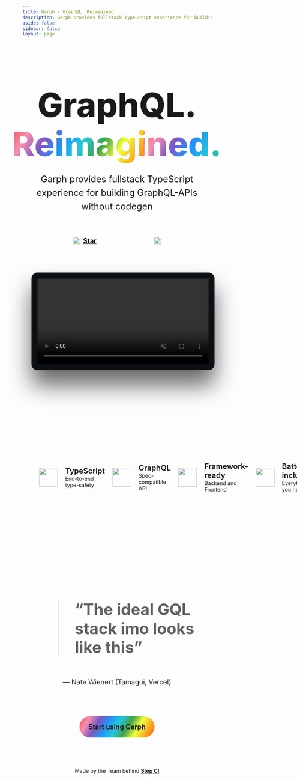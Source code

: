 ```yaml
---
title: Garph - GraphQL. Reimagined.
description: Garph provides fullstack TypeScript experience for building GraphQL-APIs without codegen
aside: false
sidebar: false
layout: page
---
```


<style>
  .homepage .container {
    max-width: 1280px;
    margin: auto;
    padding: 80px 24px;
  }

  .homepage .hero {
    align-items: center;
    display: flex;
    flex-direction: column;
    margin-top: 20px;
  }

  .homepage .hero-heading {
    font-size: 90px;
    font-weight: 800;
    margin: 0;
    padding: 0;
    line-height: 1.15;
    text-align: center;
  }

  .homepage .hero-heading span {
    display: block
  }

  @keyframes gradient {
    0% {
      background-size: 50% 150%
    }

    100% {
      background-size: 100% 100%
    }
  }

  .homepage .heading-gradient {
    background: linear-gradient(120deg, #ef5350, #f48fb1, #7e57c2, #2196f3, #26c6da, #43a047, #eeff41, #f9a825, #ff5722);
    color: white;
    -webkit-background-clip: text;
    -webkit-text-fill-color: transparent;
    animation: 1s gradient forwards;
  }

  .homepage .hero-subheading {
    margin-top: 25px;
    font-weight: 400;
    font-size: 24px;
    color: var(--vp-c-text-2);
    max-width: 600px;
    text-align: center;
    line-height: 1.5
  }

  .homepage .hero-actions {
    margin-top: 25px;
    margin-bottom: 40px;
    display: flex
  }

  .homepage .hero-action {
    margin: 0 6px;
    font-size: 18px;
    border-radius: 40px;
    padding: 14px 18px;
    display: inline-flex;
    font-weight: 600
  }

  .homepage .hero-action.primary {
    background: white;
    color: black
  }

  .homepage .hero-action.secondary {
    background: var(--vp-c-brand);
    color: white
  }

  .homepage video {
    max-height: 640px;
    width: 100%;
    min-height: 200px;
    margin-top: 20px;
    margin-bottom: 80px;
    padding: 16px;
    background-color: #0c0f14;
    border-radius: 16px;
    box-shadow: 0 40px 60px rgba(0,0,0,.6);
    transition: all .2s linear
  }

  .homepage .try-link-container {
    position: absolute;
    left: 0;
    right: 0;
    top: 0;
    bottom: 0;
    display: flex;
    align-items: center;
    justify-content: center;
  }

  .homepage .try-link {
    background-color: rgba(255,255,255,.3);
    -webkit-backdrop-filter: blur(10px);
    color: white;
    font-weight: 500;
    padding: 14px 20px;
    border-radius: 40px;
    opacity: 0;
    transition: all .25s linear;
    margin-top: -40px
  }

  .homepage .video-backdrop {
    position: relative;
    width: 100%;
    height: 100%;
  }

  .homepage .video-backdrop:hover > video {
    filter: blur(4px)
  }

  .homepage .video-backdrop:hover > .try-link-container > .try-link {
    opacity: 1
  }

  .homepage .features {
    display: grid;
    grid-template-columns: repeat(4, 1fr)
  }

  .homepage .feature {
    display: flex;
    align-items: center
  }

  .homepage .feature-title {
    font-size: 20px;
    font-weight: 600
  }

  .homepage .feature-subtitle {
    color: var(--vp-c-text-2)
  }

  .homepage .feature-description {
    display: flex;
    flex-direction: column;
  }

  .homepage .feature-icon {
    padding: 20px;
    display: flex;
    justify-content: center;
    align-items: center;
  }

  .homepage .feature-icon img {
    width: auto;
    height: 50px
  }

  .homepage .quote {
    display: flex;
    flex-direction: column;
    align-items: center;
    margin: 80px 0
  }

  .homepage blockquote {
    font-size: 42px;
    font-weight: 700;
    line-height: 1.2;
    max-width: 900px;
  }

  .homepage figcaption {
    color: var(--vp-c-text-2);
    margin-top: 15px;
    font-size: 18px
  }

  .homepage .section-title {
    display: block;
    text-align: center;
    text-transform: uppercase;
    font-weight: 700;
    margin-bottom: 40px;
    color: var(--vp-c-text-2)
  }

  .homepage .start-link {
    border-radius: 40px;
    padding: 4px;
    background: linear-gradient(120deg, #ef5350, #f48fb1, #7e57c2, #2196f3, #26c6da, #43a047, #eeff41, #f9a825, #ff5722);
    background-size: 100% 100%;
    background-repeat: repeat-y;
    display: inline-flex;
    transition: all 10s linear
  }

  .homepage .start-link a {
    background: var(--vp-c-bg);
    padding: 14px 20px;
    border-radius: 40px;
    font-size: 18px;
    font-weight: 600;
  }

  .homepage .start-link a:hover {
    background: transparent;
    color: rgba(0,0,0,.9);
  }

  .homepage .footer-text {
    text-align: center;
    margin-top: 80px;
    /* font-weight: 400; */
    color: var(--vp-c-text-2)
  }

  .homepage .footer-text a {
    font-weight: 700;
  }

  @media screen and (max-width: 720px) {
    .homepage .container {
      padding: 40px 24px
    }

    .homepage video {
      margin-bottom: 40px
    }

    .homepage .quote {
      margin: 40px 0;
    }

    .homepage blockquote {
      font-size: 32px
    }

    .homepage .hero-heading {
      font-size: 55px
    }

    .homepage .hero-subheading {
      font-size: 20px
    }

    .homepage .features {
      grid-template-columns: 1fr
    }

    .homepage .footer-text {
      margin-top: 40px
    }
  }
</style>

<div class="homepage">
  <div class="container">
    <div class="hero">
      <h1 class="hero-heading">
        <span>GraphQL.</span>
        <span class="heading-gradient">Reimagined.</span>
      </h1>
      <p class="hero-subheading">
        Garph provides fullstack TypeScript experience for building GraphQL-APIs without codegen
      </p>
      <div class="hero-actions">
        <a href="https://github.com/stepci/garph/stargazers" class="hero-action primary">
          <img src="/icons/star.svg" width="20" height="20" />
          <span style="padding-left: 8px">Star</span>
        </a>
        <a href="/docs" class="hero-action secondary">
          <span style="padding-right: 8px">Get started</span>
          <img src="/icons/chevron-right.svg" width="20" height="20" />
        </a>
      </div>
      <a class="video-backdrop" href="#">
        <video
          src="https://user-images.githubusercontent.com/10400064/222474710-bc263775-06b8-4a78-8099-676a9ad3c7a4.mov"
          autoplay="true"
          loop="true"
          muted="true"
        >
        </video>
        <div class="try-link-container">
          <div class="try-link">Try on Stackblitz →</div>
        </div>
      </a>
    </div>
  </div>
  <div style="background: var(--vp-c-bg-alt)">
    <div class="container">
      <!-- <span class="section-title">Features</span> -->
      <div class="features">
        <div class="feature">
          <div class="feature-icon">
            <img src="/icons/typescript.svg">
          </div>
          <div class="feature-description">
            <span class="feature-title">TypeScript</span>
            <span class="feature-subtitle">End-to-end type-safety</span>
          </div>
        </div>
        <div class="feature">
          <div class="feature-icon">
            <img src="/icons/graphql.svg">
          </div>
          <div class="feature-description">
            <span class="feature-title">GraphQL</span>
            <span class="feature-subtitle">Spec-compatible API</span>
          </div>
        </div>
        <div class="feature">
          <div class="feature-icon">
            <img src="/icons/react.svg">
          </div>
          <div class="feature-description">
            <span class="feature-title">Framework-ready</span>
            <span class="feature-subtitle">Backend and Frontend</span>
          </div>
        </div>
        <div class="feature">
          <div class="feature-icon">
            <img src="/icons/zap.svg">
          </div>
          <div class="feature-description">
            <span class="feature-title">Batteries-included</span>
            <span class="feature-subtitle">Everything you need</span>
          </div>
        </div>
      </div>
    </div>
  </div>
  <div class="container">
    <!-- <span class="section-title">What users say</span> -->
    <figure class="quote">
      <blockquote>
        “The ideal GQL stack imo looks like this”
      </blockquote>
      <figcaption>— Nate Wienert (Tamagui, Vercel)</figcaption>
    </figure>
    <div style="display: flex; justify-content: center">
      <div class="start-link">
        <a href="/docs">Start using Garph</a>
      </div>
    </div>
    <p class="footer-text">Made by the Team behind <a href="https://stepci.com">Step CI</a></p>
  </div>
</div>
